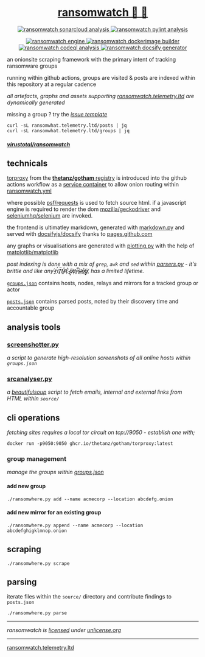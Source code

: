 <div align="center">
<h1>
  <a href="https://ransomwatch.telemetry.ltd">
    ransomwatch 👀 🦅
  </a>
</h1>
</div>

<p align="center">
  <a href="https://sonarcloud.io/dashboard?id=thetanz_ransomwatch">
    <img src="https://sonarcloud.io/api/project_badges/measure?project=thetanz_ransomwatch&metric=alert_status" alt="ransomwatch sonarcloud analysis" />
  </a>
  <a href="https://github.com/thetanz/ransomwatch/actions/workflows/pylint.yml">
    <img src="https://github.com/thetanz/ransomwatch/actions/workflows/pylint.yml/badge.svg" alt="ransomwatch pylint analysis" />
  </a>
</p>

<p align="center">
  <a href="https://github.com/thetanz/ransomwatch/actions/workflows/ransomwatch.yml">
    <img src="https://github.com/thetanz/ransomwatch/actions/workflows/ransomwatch.yml/badge.svg" alt="ransomwatch engine" />
  </a>
  <a href="https://github.com/thetanz/ransomwatch/actions/workflows/ransomwatch-build.yml">
    <img src="https://github.com/thetanz/ransomwatch/actions/workflows/ransomwatch-build.yml/badge.svg" alt="ransomwatch dockerimage builder" />
  </a>
  <a href="https://github.com/thetanz/ransomwatch/actions/workflows/codeql-analysis.yml">
    <img src="https://github.com/thetanz/ransomwatch/actions/workflows/codeql-analysis.yml/badge.svg" alt="ransomwatch codeql analysis" />
  </a>
  <a href="https://github.com/thetanz/ransomwatch/actions/workflows/pages/pages-build-deployment">
    <img src="https://github.com/thetanz/ransomwatch/actions/workflows/pages/pages-build-deployment/badge.svg" alt="ransomwatch docsify generator" />
  </a>
</p>

an onionsite scraping framework with the primary intent of tracking ransomware groups

running within github actions, groups are visited & posts are indexed within this repository at a regular cadence

_all artefacts, graphs and assets supporting [ransomwatch.telemetry.ltd](https://ransomwatch.telemetry.ltd) are dynamically generated_

missing a group ? try the [_issue template_](https://github.com/thetanz/ransomwatch/issues/new?assignees=&labels=✨+enhancement&template=newgroup.yml&title=new+group%3A+)

```shell
curl -sL ransomwhat.telemetry.ltd/posts | jq
curl -sL ransomwhat.telemetry.ltd/groups | jq
```

#### _[virustotal/ransomwatch](https://www.virustotal.com/graph/embed/g75a36964bca04a668232875879a6417649d214d3dc7e4ae6a27b7465b1c15872)_

## technicals

[torproxy](https://github.com/thetanz/gotham) from the [**thetanz/gotham** registry](https://github.com/thetanz/gotham/pkgs/container/gotham%2Ftorproxy) is introduced into the github actions workflow as a [service container](https://docs.github.com/en/actions/guides/about-service-containers) to allow onion routing within  [ransomwatch.yml](https://github.com/thetanz/ransomwatch/blob/f939ad5d78491c7f162d8acb7b4217c1e2bd5744/.github/workflows/ransomwatch.yml)

where possible [psf/requests](https://github.com/psf/requests) is used to fetch source html. if a javascript engine is required to render the dom [mozilla/geckodriver](https://github.com/mozilla/geckodriver) and [seleniumhq/selenium](https://github.com/SeleniumHQ/selenium) are invoked.

the frontend is ultimatley markdown, generated with [markdown.py](https://github.com/thetanz/ransomwatch/blob/main/markdown.py) and served with [docsifyjs/docsify](https://github.com/docsifyjs/docsify) thanks to [pages.github.com](https://pages.github.com)

any graphs or visualisations are generated with [plotting.py](https://github.com/thetanz/ransomwatch/blob/main/plotting.py) with the help of [matplotlib/matplotlib](https://github.com/matplotlib/matplotlib)

_post indexing is done with a mix of `grep`, `awk` and `sed` within [parsers.py](https://github.com/thetanz/ransomwatch/blob/main/parsers.py) - it's brittle and like any  ̴̭́H̶̤̓T̸̙̅M̶͇̾L̷͑ͅ ̴̙̏p̸̡͆a̷̛̦r̵̬̿s̴̙͛ĩ̴̺n̸̔͜g̸̘̈, has a limited lifetime._

[`groups.json`](https://github.com/thetanz/ransomwatch/blob/main/groups.json) contains hosts, nodes, relays and mirrors for a tracked group or actor

[`posts.json`](https://github.com/thetanz/ransomwatch/blob/main/posts.json) contains parsed posts, noted by their discovery time and accountable group

## analysis tools

### [screenshotter.py](https://github.com/thetanz/ransomwatch/blob/main/screenshotter.py)

_a script to generate high-resolution screenshots of all online hosts within `groups.json`_

### [srcanalyser.py](https://github.com/thetanz/ransomwatch/blob/main/srcanalyser.py)

_a [beautifulsoup](https://code.launchpad.net/~leonardr/beautifulsoup/bs4) script to fetch emails, internal and external links from HTML within `source/`_

## cli operations

_fetching sites requires a local tor circuit on tcp://9050 - establish one with;_

```shell
docker run -p9050:9050 ghcr.io/thetanz/gotham/torproxy:latest
```

### group management

_manage the groups within [groups.json](groups.json)_

#### add new group

```shell
./ransomwhere.py add --name acmecorp --location abcdefg.onion
```

#### add new mirror for an existing group

```shell
./ransomwhere.py append --name acmecorp --location abcdefghigklmnop.onion
```

## scraping

```shell
./ransomwhere.py scrape
```

## parsing

iterate files within the `source/` directory and contribute findings to `posts.json`

```shell
./ransomwhere.py parse
```

---

_ransomwatch is [licensed](https://github.com/thetanz/ransomwatch/blob/main/LICENSE) under [unlicense.org](https://unlicense.org)_

---

[ransomwatch.telemetry.ltd](https://ransomwatch.telemetry.ltd)
